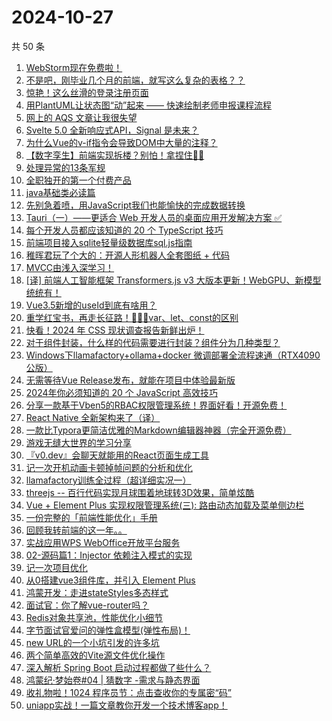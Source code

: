 # 2024-10-27

共 50 条

<!-- BEGIN JUEJIN -->
<!-- 最后更新时间 2024-10-27 00:16:41 +0800 -->
1. [WebStorm现在免费啦！](https://juejin.cn/post/7429381641700048923)
1. [不是吧，刚毕业几个月的前端，就写这么复杂的表格？？](https://juejin.cn/post/7428980575821234230)
1. [惊艳！这么丝滑的登录注册页面](https://juejin.cn/post/7429393194482483235)
1. [用PlantUML让状态图“动”起来 —— 快速绘制老师申报课程流程](https://juejin.cn/post/7429612898833219638)
1. [网上的 AQS 文章让我很失望](https://juejin.cn/post/7428927105612185627)
1. [Svelte 5.0 全新响应式API，Signal 是未来？](https://juejin.cn/post/7429151185884987430)
1. [为什么Vue的v-if指令会导致DOM中大量的<!-- v-if -->注释？](https://juejin.cn/post/7429361742713126949)
1. [【数字孪生】前端实现拆楼？别怕！拿捏住🤏🏻](https://juejin.cn/post/7428889519918333971)
1. [处理异常的13条军规](https://juejin.cn/post/7429267019445387276)
1. [全职独开的第一个付费产品](https://juejin.cn/post/7429732900261855295)
1. [java基础类必读篇](https://juejin.cn/post/7429373097238888485)
1. [先别急着喷，用JavaScript我们也能愉快的完成数据转换](https://juejin.cn/post/7428993324956663846)
1. [Tauri（一）——更适合 Web 开发人员的桌面应用开发解决方案 ✅](https://juejin.cn/post/7429230912292585513)
1. [每个开发人员都应该知道的 20 个 TypeScript 技巧](https://juejin.cn/post/7429384221670735881)
1. [前端项目接入sqlite轻量级数据库sql.js指南](https://juejin.cn/post/7428797031777075241)
1. [稚晖君玩了个大的：开源人形机器人全套图纸 + 代码](https://juejin.cn/post/7429267719076282422)
1. [MVCC由浅入深学习！](https://juejin.cn/post/7429907830331195442)
1. [[译] 前端人工智能框架 Transformers.js v3 大版本更新！WebGPU、新模型统统有！](https://juejin.cn/post/7428880425534586890)
1. [Vue3.5新增的useId到底有啥用？](https://juejin.cn/post/7429411484307161127)
1. [重学红宝书，再走长征路！🚀🚀🚀var、let、const的区别](https://juejin.cn/post/7428972999540375588)
1. [快看！2024 年 CSS 现状调查报告新鲜出炉！](https://juejin.cn/post/7428853569703624714)
1. [ 对于组件封装，什么样的代码需要进行封装？组件分为几种类型？](https://juejin.cn/post/7428791994250149915)
1. [Windows下llamafactory+ollama+docker 微调部署全流程速通（RTX4090公版）](https://juejin.cn/post/7429553580569870387)
1. [无需等待Vue Release发布，就能在项目中体验最新版](https://juejin.cn/post/7428995871780192294)
1. [2024年你必须知道的 20 个 JavaScript 高效技巧](https://juejin.cn/post/7429159143581794341)
1. [分享一款基于Vben5的RBAC权限管理系统！界面好看！开源免费！](https://juejin.cn/post/7429679888543694902)
1. [React Native 全新架构来了（译）](https://juejin.cn/post/7429390574964801536)
1. [一款比Typora更简洁优雅的Markdown编辑器神器（完全开源免费）](https://juejin.cn/post/7429339620750475290)
1. [游戏无缝大世界的学习分享](https://juejin.cn/post/7429306052069326848)
1. [『v0.dev』会聊天就能用的React页面生成工具](https://juejin.cn/post/7429001991126974504)
1. [记一次开机动画卡顿掉帧问题的分析和优化](https://juejin.cn/post/7428953079287971867)
1. [llamafactory训练全过程（超详细实况一）](https://juejin.cn/post/7429603208882159654)
1. [threejs -- 百行代码实现月球围着地球转3D效果，简单炫酷](https://juejin.cn/post/7429203356500394034)
1. [Vue + Element Plus 实现权限管理系统(三): 路由动态加载及菜单侧边栏](https://juejin.cn/post/7429166657968373775)
1. [一份完整的「前端性能优化」手册](https://juejin.cn/post/7429128606749949978)
1. [回顾我转前端的这一年。。](https://juejin.cn/post/7429321661491462155)
1. [实战应用WPS WebOffice开放平台服务](https://juejin.cn/post/7429326461226172456)
1. [02-源码篇1：Injector 依赖注入模式的实现](https://juejin.cn/post/7429243880883322930)
1. [记一次项目优化](https://juejin.cn/post/7429215458120695848)
1. [从0搭建vue3组件库，并引入 Element Plus](https://juejin.cn/post/7429544399104311334)
1. [鸿蒙开发：走进stateStyles多态样式](https://juejin.cn/post/7429211109632671759)
1. [面试官：你了解vue-router吗？](https://juejin.cn/post/7428975879109410843)
1. [Redis对象共享池，性能优化小细节](https://juejin.cn/post/7429370439938048034)
1. [字节面试官爱问的弹性盒模型(弹性布局)！](https://juejin.cn/post/7429326083664052278)
1. [new URL的一个小坑引发的许多坑](https://juejin.cn/post/7429210930229739583)
1. [两个简单高效的Vite源文件优化操作](https://juejin.cn/post/7429203127926800399)
1. [深入解析 Spring Boot 启动过程都做了些什么？](https://juejin.cn/post/7429008574431199270)
1. [鸿蒙纪·梦始卷#04 | 猜数字 -需求与静态界面](https://juejin.cn/post/7429545654358310947)
1. [收礼物啦！1024 程序员节：点击查收你的专属密“码”](https://juejin.cn/post/7429164679304314931)
1. [uniapp实战！一篇文章教你开发一个技术博客app！](https://juejin.cn/post/7429640202836017204)
<!-- END JUEJIN -->